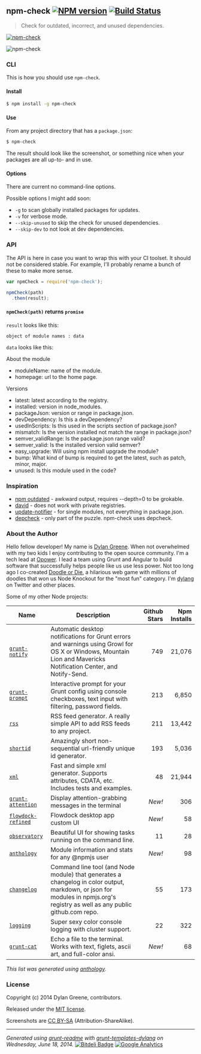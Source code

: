 ## npm-check [![NPM version](https://badge.fury.io/js/npm-check.png)](http://badge.fury.io/js/npm-check)  [![Build Status](https://travis-ci.org/dylang/npm-check.png)](https://travis-ci.org/dylang/npm-check) 

> Check for outdated, incorrect, and unused dependencies.

[![npm-check](https://nodei.co/npm/npm-check.png?downloads=true "npm-check")](https://nodei.co/npm/npm-check)


![npm-check](https://cloud.githubusercontent.com/assets/51505/3213203/c1cab104-ef84-11e3-9e5c-6e2bfdd1a558.png "npm-check")





### CLI

This is how you should use `npm-check`. 

#### Install


```bash
$ npm install -g npm-check
```

#### Use

From any project directory that has a `package.json`:

```bash
$ npm-check
```

The result should look like the screenshot, or something nice when your packages are all up-to- and in use.


#### Options

There are current no command-line options.

Possible options I might add soon:

* `-g` to scan globally installed packages for updates.
* `-v` for verbose mode.
* `--skip-unused` to skip the check for unused dependencies.
* `--skip-dev` to not look at dev dependencies.


### API

The API is here in case you want to wrap this with your CI toolset. It should not be considered stable. 
For example, I'll probably rename a bunch of these to make more sense.

```js
var npmCheck = require('npm-check');

npmCheck(path)
  .then(result);
```

#### `npmCheck(path)` returns `promise`

`result` looks like this:

`object of module names : data`

`data` looks like this:

About the module

* moduleName: name of the module.
* homepage: url to the home page.

Versions

* latest: latest according to the registry.
* installed: version in node_modules.
* packageJson: version or range in package.json.
* devDependency: Is this a devDependency?
* usedInScripts: Is this used in the scripts section of package.json?
* mismatch: Is the version installed not match the range in package.json?
* semver_validRange: Is the package.json range valid?
* semver_valid: Is the installed version valid semver?
* easy_upgrade: Will using npm install upgrade the module?
* bump: What kind of bump is required to get the latest, such as patch, minor, major.
* unused: Is this module used in the code?


### Inspiration

* [npm outdated](https://www.npmjs.org/doc/cli/npm-outdated.html) - awkward output, requires --depth=0 to be grokable.
* [david](https://github.com/alanshaw/david) - does not work with private registries.
* [update-notifier](https://github.com/yeoman/update-notifier) - for single modules, not everything in package.json.
* [depcheck](https://github.com/rumpl/depcheck) - only part of the puzzle. npm-check uses depcheck.





### About the Author

Hello fellow developer! My name is [Dylan Greene](https://github.com/dylang). When
not overwhelmed with my two kids I enjoy contributing to the open source community.
I'm a tech lead at [Opower](http://opower.com). I lead a team using Grunt and Angular to build software that
successfully helps people like us use less power.
Not too long ago I co-created [Doodle or Die](http://doodleordie.com), a hilarious web game with millions of
doodles that won us Node Knockout for the "most fun" category.
I'm [dylang](https://twitter.com/dylang) on Twitter and other places.

Some of my other Node projects:

| Name | Description | Github Stars | Npm Installs |
|---|---|--:|--:|
| [`grunt-notify`](https://github.com/dylang/grunt-notify) | Automatic desktop notifications for Grunt errors and warnings using Growl for OS X or Windows, Mountain Lion and Mavericks Notification Center, and Notify-Send. | 749 | 21,076 |
| [`grunt-prompt`](https://github.com/dylang/grunt-prompt) | Interactive prompt for your Grunt config using console checkboxes, text input with filtering, password fields. | 213 | 6,850 |
| [`rss`](https://github.com/dylang/node-rss) | RSS feed generator. A really simple API to add RSS feeds to any project. | 211 | 13,442 |
| [`shortid`](https://github.com/dylang/shortid) | Amazingly short non-sequential url-friendly unique id generator. | 193 | 5,036 |
| [`xml`](https://github.com/dylang/node-xml) | Fast and simple xml generator. Supports attributes, CDATA, etc. Includes tests and examples. | 48 | 21,944 |
| [`grunt-attention`](https://github.com/dylang/grunt-attention) | Display attention-grabbing messages in the terminal | _New!_ | 306 |
| [`flowdock-refined`](https://github.com/dylang/flowdock-refined) | Flowdock desktop app custom UI | _New!_ | 58 |
| [`observatory`](https://github.com/dylang/observatory) | Beautiful UI for showing tasks running on the command line. | 11 | 28 |
| [`anthology`](https://github.com/dylang/anthology) | Module information and stats for any @npmjs user | _New!_ | 98 |
| [`changelog`](https://github.com/dylang/changelog) | Command line tool (and Node module) that generates a changelog in color output, markdown, or json for modules in npmjs.org's registry as well as any public github.com repo. | 55 | 173 |
| [`logging`](https://github.com/dylang/logging) | Super sexy color console logging with cluster support. | 22 | 322 |
| [`grunt-cat`](https://github.com/dylang/grunt-cat) | Echo a file to the terminal. Works with text, figlets, ascii art, and full-color ansi. | _New!_ | 68 |

_This list was generated using [anthology](https://github.com/dylang/anthology)._


### License
Copyright (c) 2014 Dylan Greene, contributors.

Released under the [MIT license](https://tldrlegal.com/license/mit-license).

Screenshots are [CC BY-SA](http://creativecommons.org/licenses/by-sa/4.0/) (Attribution-ShareAlike).

***
_Generated using [grunt-readme](https://github.com/assemble/grunt-readme) with [grunt-templates-dylang](https://github.com/dylang/grunt-templates-dylang) on Wednesday, June 18, 2014._ [![Bitdeli Badge](https://d2weczhvl823v0.cloudfront.net/dylang/npm-check/trend.png)](https://bitdeli.com/free "Bitdeli Badge") [![Google Analytics](https://ga-beacon.appspot.com/UA-4820261-3/dylang/npm-check)](https://github.com/igrigorik/ga-beacon)

